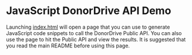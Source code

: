 # JavaScript DonorDrive API Demo

Launching [index.html](index.html) will open a page that you can use to generate JavaScript code snippets to call the DonorDrive Public API.
You can also use the page to hit the Public API and view the results.  It is suggested that you read the main README before using this page.